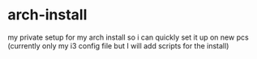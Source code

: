 # arch-install
my private setup for my arch install so i can quickly set it up on new pcs
(currently only my i3 config file but I will add scripts for the install)

